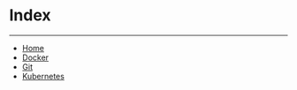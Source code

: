 # Index

***

- [Home](/README.md)
- [Docker](/docker/README.md)
- [Git](/git/README.md)
- [Kubernetes](/k8s/README.md)
